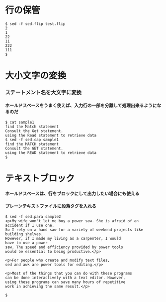 # 行の保管
```
$ sed -f sed.flip test.flip
2
1
22
11
222
111
$
```
# 大小文字の変換
### ステートメント名を大文字に変換
#### ホールドスペースをうまく使えば、入力行の一部を分離して処理出来るようになるのだ
```
$ cat sample1
find the Match statement
Consult the Get statement.
using the Read statement to retrieve data
$ sed -f sed.cap sample1
find the MATCH statement
Consult the GET statement.
using the READ statement to retrieve data
$
```
# テキストブロック
#### ホールドスペースは、行をブロックにして出力したい場合にも使える
#### プレーンテキストファイルに段落タグを入れる
```
$ sed -f sed.para sample2
<p>My wife won't let me buy a power saw. She is afraid of an
accident if I use one.
So I rely on a hand saw for a variety of weekend projects like
building shelves.
However, if I made my living as a carpenter, I would
have to use a power
saw. The speed and efficiency provided by power tools
would be essential to being productive.</p>

<p>For people who create and modify text files,
sed and awk are power tools for editing.</p>

<p>Most of the things that you can do with these programs
can be done interactively with a text editor. However,
using these programs can save many hours of repetitive
work in achieving the same result.</p>

$
```